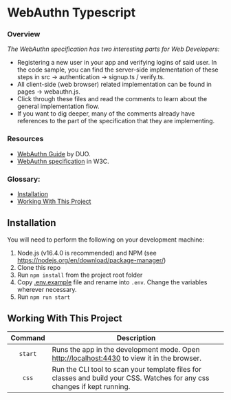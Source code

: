 # WebAuthn Typescript

### Overview
*The WebAuthn specification has two interesting parts for Web Developers:*
- Registering a new user in your app and verifying logins of said user. In the code sample, you can find the server-side implementation of these steps in src -> authentication -> signup.ts / verify.ts. 
- All client-side (web browser) related implementation can be found in pages -> webauthn.js. 
- Click through these files and read the comments to learn about the general implementation flow. 
- If you want to dig deeper, many of the comments already have references to the part of the specification that they are implementing.

### Resources
-   [WebAuthn Guide](https://webauthn.guide/) by DUO.
-   [WebAuthn specification](https://w3c.github.io/webauthn/) in W3C.

### Glossary:

-   [Installation](#installation)
-   [Working With This Project](#working-with-this-project)

## Installation

You will need to perform the following on your development machine:

1. Node.js (v16.4.0 is recommended) and NPM (see <https://nodejs.org/en/download/package-manager/>)
2. Clone this repo
3. Run `npm install` from the project root folder
4. Copy [.env.example](.env.example) file and rename into `.env`. Change the variables wherever necessary.
5. Run `npm run start`

## Working With This Project

| Command | Description                                                                                                               |
|:-------:|---------------------------------------------------------------------------------------------------------------------------|
| `start` | Runs the app in the development mode. Open [http://localhost:4430](http://localhost:4430) to view it in the browser.      |
|  `css`  | Run the CLI tool to scan your template files for classes and build your CSS. Watches for any css changes if kept running. |                                                                                                                   ||
